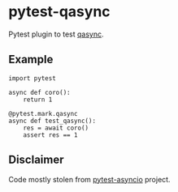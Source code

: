 # pytest-qasync

Pytest plugin to test [qasync](https://pypi.org/project/qasync/).

## Example

```
import pytest

async def coro():
    return 1

@pytest.mark.qasync
async def test_qasync():
    res = await coro()
    assert res == 1
```

## Disclaimer

Code mostly stolen from [pytest-asyncio](https://pypi.org/project/pytest-asyncio) project.



